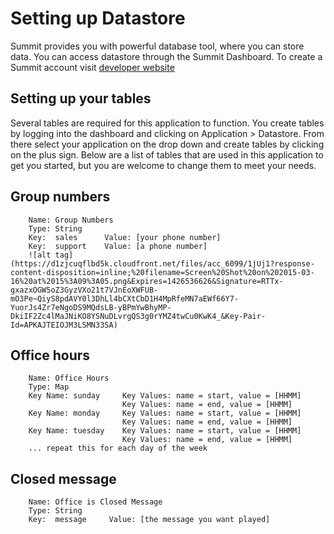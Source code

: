 # Setting up Datastore

Summit provides you with powerful database tool, where you can
store data. You can access datastore through the Summit Dashboard. 
To create a Summit account visit [developer website](http://developers.corvisa.com)


## Setting up your tables
Several tables are required for this application to function. You
create tables by logging into the dashboard and clicking on 
Application > Datastore. From there select your application on the 
drop down and create tables by clicking on the plus sign. Below are
a list of tables that are used in this application to get you
started, but you are welcome to change them to meet your needs.
 
## Group numbers

 		Name: Group Numbers
 		Type: String
 		Key:  sales      Value: [your phone number]
 		Key:  support    Value: [a phone number]
 		![alt tag](https://d1zjcuqflbd5k.cloudfront.net/files/acc_6099/1jUj1?response-content-disposition=inline;%20filename=Screen%20Shot%20on%202015-03-16%20at%2015%3A09%3A05.png&Expires=1426536626&Signature=RTTx-gxazxOGW5oZ3GyzVXo21t7VJnEoXWFUB-mO3Pe~QiyS8pdAVY0l3DhLl4bCXtCbD1H4MpRfeMN7aEWf66Y7-YuorJs4Zr7eNgoDS9MQdsLB-yBPmYwBhyMP-DkiIF2Zc4lMaJNiKO8YSNuDLvrgQS3g0rYMZ4twCu0KwK4_&Key-Pair-Id=APKAJTEIOJM3LSMN33SA)

## Office hours
 		Name: Office Hours
 		Type: Map
 		Key Name: sunday     Key Values: name = start, value = [HHMM]
							 Key Values: name = end, value = [HHMM]
 		Key Name: monday     Key Values: name = start, value = [HHMM]
							 Key Values: name = end, value = [HHMM]
 		Key Name: tuesday    Key Values: name = start, value = [HHMM]
							 Key Values: name = end, value = [HHMM]
		... repeat this for each day of the week 
 

## Closed message
 		Name: Office is Closed Message
 		Type: String
 		Key:  message     Value: [the message you want played]

